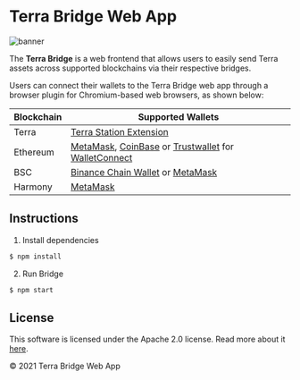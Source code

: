 # Terra Bridge Web App

![banner](./terra-bridge.png)

The **Terra Bridge** is a web frontend that allows users to easily send Terra assets across supported blockchains via their respective bridges.

Users can connect their wallets to the Terra Bridge web app through a browser plugin for Chromium-based web browsers, as shown below:

| Blockchain | Supported Wallets                                                                                                                                                                                                                          |
| ---------- | ------------------------------------------------------------------------------------------------------------------------------------------------------------------------------------------------------------------------------------------ |
| Terra      | [Terra Station Extension](https://terra.money/extension)                                                                                                                                                                                   |
| Ethereum   | [MetaMask](https://chrome.google.com/webstore/detail/metamask/nkbihfbeogaeaoehlefnkodbefgpgknn?hl=en), [CoinBase](https://wallet.coinbase.com/) or [Trustwallet](https://trustwallet.com/) for [WalletConnect](https://walletconnect.org/) |
| BSC        | [Binance Chain Wallet](https://chrome.google.com/webstore/detail/binance-chain-wallet/fhbohimaelbohpjbbldcngcnapndodjp?hl=en) or [MetaMask](https://chrome.google.com/webstore/detail/metamask/nkbihfbeogaeaoehlefnkodbefgpgknn?hl=en)     |
| Harmony    | [MetaMask](https://chrome.google.com/webstore/detail/metamask/nkbihfbeogaeaoehlefnkodbefgpgknn?hl=en)                                                                                                                                      |

## Instructions

1. Install dependencies

```bash
$ npm install
```

2. Run Bridge

```bash
$ npm start
```

## License

This software is licensed under the Apache 2.0 license. Read more about it [here](./LICENSE).

© 2021 Terra Bridge Web App

